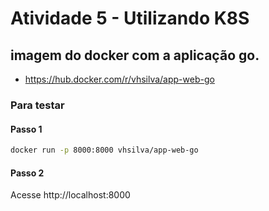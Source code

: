 # Atividade 5 - Utilizando K8S

## imagem do docker com a aplicação go.
* https://hub.docker.com/r/vhsilva/app-web-go

### Para testar
#### Passo 1
``` sh
docker run -p 8000:8000 vhsilva/app-web-go
```
#### Passo 2
Acesse http://localhost:8000
